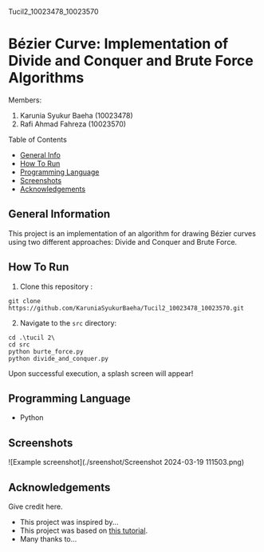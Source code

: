 Tucil2_10023478_10023570
# Bézier Curve: Implementation of Divide and Conquer and Brute Force Algorithms
Members:
1. Karunia Syukur Baeha (10023478)
2. Rafi Ahmad Fahreza (10023570)

Table of Contents
* [General Info](#general-information)
* [How To Run](#how-to-run)
* [Programming Language](#Programming-Language)
* [Screenshots](#screenshots)
* [Acknowledgements](#acknowledgements)
<!-- * [License](#license) -->


## General Information
This project is an implementation of an algorithm for drawing Bézier curves using two different approaches: Divide and Conquer and Brute Force.
<!-- You don't have to answer all the questions - just the ones relevant to your project. -->

## How To Run
1. Clone this repository :
```shell
git clone https://github.com/KaruniaSyukurBaeha/Tucil2_10023478_10023570.git
```

2. Navigate to the `src` directory:
```shell
cd .\tucil 2\
cd src
python burte_force.py
python divide_and_conquer.py
```
Upon successful execution, a splash screen will appear!


## Programming Language
* Python

## Screenshots
![Example screenshot](./sreenshot/Screenshot 2024-03-19 111503.png)
<!-- If you have screenshots you'd like to share, include them here. -->

## Acknowledgements
Give credit here.
- This project was inspired by...
- This project was based on [this tutorial](https://www.example.com).
- Many thanks to...



<!-- Optional -->
<!-- ## License -->
<!-- This project is open source and available under the [... License](). -->

<!-- You don't have to include all sections - just the one's relevant to your project -->

